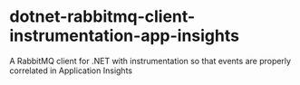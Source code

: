 # dotnet-rabbitmq-client-instrumentation-app-insights
A RabbitMQ client for .NET with instrumentation so that events are properly correlated in Application Insights
